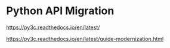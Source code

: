 # Python API Migration


https://py3c.readthedocs.io/en/latest/

https://py3c.readthedocs.io/en/latest/guide-modernization.html



